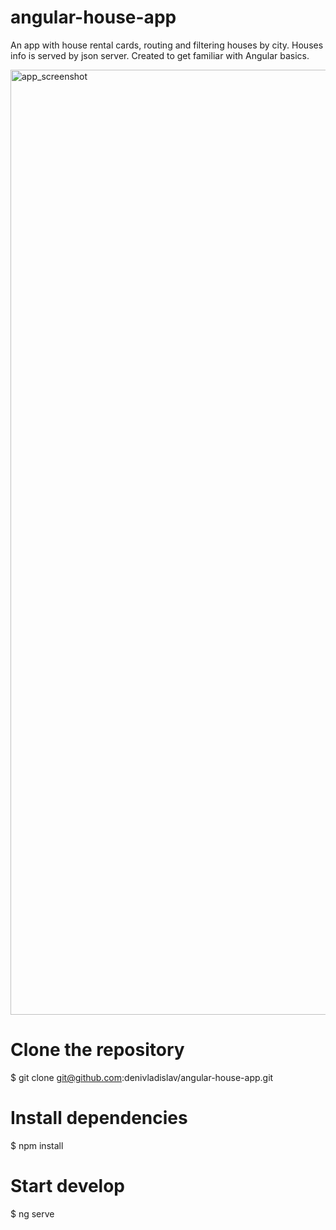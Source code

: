 # angular-house-app
An app with house rental cards, routing and filtering houses by city. Houses info is served by json server.
Created to get familiar with Angular basics.

<img width="1512" alt="app_screenshot" src="https://github.com/user-attachments/assets/b5e693e5-7b93-4e3a-9883-5fe49b03cbaa">

# Clone the repository
$ git clone git@github.com:denivladislav/angular-house-app.git

# Install dependencies
$ npm install

# Start develop
$ ng serve
